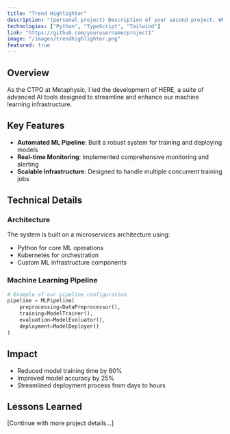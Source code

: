 ```yaml
---
title: "Trend Highlighter"
description: "(personal project) Description of your second project. What problems did it solve? What did you learn?"
technologies: ["Python", "TypeScript", "Tailwind"]
link: "https://github.com/yourusername/project1"
image: "/images/trendhighlighter.png"
featured: true
---
```


## Overview

As the CTPO at Metaphysic, I led the development of HERE, a suite of advanced AI tools designed to streamline and enhance our machine learning infrastructure.

## Key Features

- **Automated ML Pipeline**: Built a robust system for training and deploying models
- **Real-time Monitoring**: Implemented comprehensive monitoring and alerting
- **Scalable Infrastructure**: Designed to handle multiple concurrent training jobs

## Technical Details

### Architecture

The system is built on a microservices architecture using:
- Python for core ML operations
- Kubernetes for orchestration
- Custom ML infrastructure components

### Machine Learning Pipeline

```python
# Example of our pipeline configuration
pipeline = MLPipeline(
    preprocessing=DataPreprocessor(),
    training=ModelTrainer(),
    evaluation=ModelEvaluator(),
    deployment=ModelDeployer()
)
```

## Impact

- Reduced model training time by 60%
- Improved model accuracy by 25%
- Streamlined deployment process from days to hours

## Lessons Learned

[Continue with more project details...]
